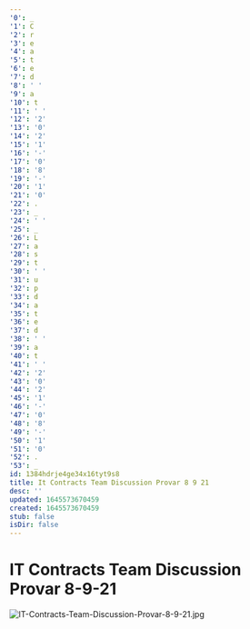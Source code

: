 ```yaml
---
'0': _
'1': C
'2': r
'3': e
'4': a
'5': t
'6': e
'7': d
'8': ' '
'9': a
'10': t
'11': ' '
'12': '2'
'13': '0'
'14': '2'
'15': '1'
'16': '-'
'17': '0'
'18': '8'
'19': '-'
'20': '1'
'21': '0'
'22': .
'23': _
'24': ' '
'25': _
'26': L
'27': a
'28': s
'29': t
'30': ' '
'31': u
'32': p
'33': d
'34': a
'35': t
'36': e
'37': d
'38': ' '
'39': a
'40': t
'41': ' '
'42': '2'
'43': '0'
'44': '2'
'45': '1'
'46': '-'
'47': '0'
'48': '8'
'49': '-'
'50': '1'
'51': '0'
'52': .
'53': _
id: 1384hdrje4ge34x16tyt9s8
title: It Contracts Team Discussion Provar 8 9 21
desc: ''
updated: 1645573670459
created: 1645573670459
stub: false
isDir: false
---
```


# IT Contracts Team Discussion Provar 8-9-21


![IT-Contracts-Team-Discussion-Provar-8-9-21.jpg](/assets/it-contracts-team-discussion-provar-8-9-21-gg7kj48bprtl.jpg)


